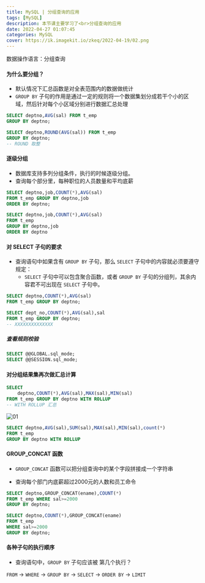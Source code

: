 ```yaml
---
title: MySQL | 分组查询的应用
tags: [MySQL]
description: 本节课主要学习了<br>分组查询的应用
date: 2022-04-27 01:07:45
categories: MySQL
cover: https://ik.imagekit.io/zkeq/2022-04-19/02.png
---
```


数据操作语言：分组查询

#### 为什么要分组？

- 默认情况下汇总函数是对全表范围内的数据做统计
- `GROUP BY` 子句的作用是通过一定的规则将一个数据集划分成若干个小的区域，然后针对每个小区域分别进行数据汇总处理

```SQL
SELECT deptno,AVG(sal) FROM t_emp
GROUP BY deptno;
```

```SQL
SELECT deptno,ROUND(AVG(sal)) FROM t_emp
GROUP BY deptno;
-- ROUND 取整
```

#### 逐级分组

- 数据库支持多列分组条件，执行的时候逐级分组。
- 查询每个部分里，每种职位的人员数量和平均底薪

```SQL
SELECT deptno,job,COUNT(*),AVG(sal)
FROM t_emp GROUP BY deptno,job
ORDER BY deptno;
```

```SQL
SELECT deptno,job,COUNT(*),AVG(sal) 
FROM t_emp
GROUP BY deptno,job
ORDER BY deptno
```

#### 对 SELECT 子句的要求

- 查询语句中如果含有 `GROUP BY` 子句，那么 `SELECT` 子句中的内容就必须要遵守规定：
  - `SELECT` 子句中可以包含聚合函数，或者 `GROUP BY` 子句的分组列，其余内容君不可出现在 `SELECT` 子句中。

```SQL
SELECT deptno,COUNT(*),AVG(sal)
FROM t_emp GROUP BY deptno;
```

```SQL
SELECT dept_no,COUNT(*),AVG(sal),sal
FROM t_emp GROUP BY deptno;
-- XXXXXXXXXXXXXX
```

##### 查看规则校验

```SQL
SELECT @@GLOBAL.sql_mode;
SELECT @@SESSION.sql_mode;
```

#### 对分组结果集再次做汇总计算

```SQL
SELECT
	deptno,COUNT(*),AVG(sal),MAX(sal),MIN(sal)
FROM t_emp GROUP BY deptno WITH ROLLUP
-- WITH ROLLUP 汇总
```

![01](https://ik.imagekit.io/zkeq/2022-04-27/01.png)

```SQL
SELECT deptno,AVG(sal),SUM(sal),MAX(sal),MIN(sal),count(*)
FROM t_emp
GROUP BY deptno WITH ROLLUP
```

#### GROUP_CONCAT 函数

- `GROUP_CONCAT` 函数可以把分组查询中的某个字段拼接成一个字符串

- 查询每个部门内底薪超过2000元的人数和员工命令

```SQL
SELECT deptno,GROUP_CONCAT(ename),COUNT(*)
FROM t_emp WHERE sal>=2000
GROUP BY deptno;
```

```SQL
SELECT deptno,COUNT(*),GROUP_CONCAT(ename)
FROM t_emp
WHERE sal>=2000
GROUP BY deptno;
```

#### 各种子句的执行顺序

- 查询语句中，`GROUP BY` 子句应该被 第几个执行？

`FROM` -> `WHERE` -> `GROUP BY` -> `SELECT` -> `ORDER BY` -> `LIMIT`
